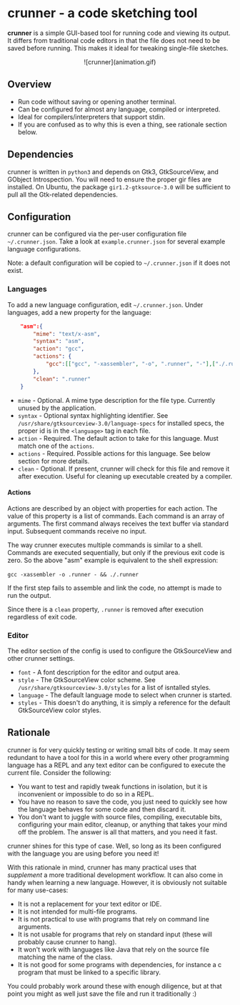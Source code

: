 # crunner - a code sketching tool

**crunner** is a simple GUI-based tool for running code and viewing its output. It differs from traditional code editors in that the file does not need to be saved before running. This makes it ideal for tweaking single-file sketches.

<p align="center"> 
![crunner](animation.gif)
</p>

## Overview

* Run code without saving or opening another terminal.
* Can be configured for almost any language, compiled or interpreted.
* Ideal for compilers/interpreters that support stdin.
* If you are confused as to why this is even a thing, see rationale section below.

## Dependencies

crunner is written in `python3` and depends on Gtk3, GtkSourceView, and GObject Introspection. You will need to ensure the proper gir files are installed. On Ubuntu, the  package `gir1.2-gtksource-3.0` will be sufficient to pull all the Gtk-related dependencies.

## Configuration

crunner can be configured via the per-user configuration file `~/.crunner.json`. Take a look at `example.crunner.json` for several example language configurations.

Note: a default configuration will be copied to `~/.crunner.json` if it does not exist.

### Languages

To add a new language configuration, edit `~/.crunner.json`. Under languages, add a new property for the language:

```json
	"asm":{
		"mime": "text/x-asm",
		"syntax": "asm",
		"action": "gcc",
		"actions": {
			"gcc":[["gcc", "-xassembler", "-o", ".runner", "-"],["./.runner"]]
		},
		"clean": ".runner"
	}
```

* `mime` - Optional. A mime type description for the file type. Currently unused by the application.
* `syntax` - Optional syntax highlighting identifier. See `/usr/share/gtksourceview-3.0/language-specs` for installed specs, the proper id is in the `<language>` tag in each file.
* `action` - Required. The default action to take for this language. Must match one of the `actions`.
* `actions` - Required. Possible actions for this language. See below section for more details.
* `clean` - Optional. If present, crunner will check for this file and remove it after execution. Useful for cleaning up executable created by a compiler.

#### Actions

Actions are described by an object with properties for each action. The value of this property is a list of commands. Each command is an array of arguments. The first command always receives the text buffer via standard input. Subsequent commands receive no input.

The way crunner executes multiple commands is similar to a shell. Commands are executed sequentially, but only if the previous exit code is zero. So the above "asm" example is equivalent to the shell expression:

`gcc -xassembler -o .runner - && ./.runner`

If the first step fails to assemble and link the code, no attempt is made to run the output.

Since there is a `clean` property, `.runner` is removed after execution regardless of exit code.

### Editor

The editor section of the config is used to configure the GtkSourceView and other crunner settings.

* `font` - A font description for the editor and output area.
* `style` - The GtkSourceView color scheme. See `/usr/share/gtksourceview-3.0/styles` for a list of isntalled styles.
* `language` - The default language mode to select when crunner is started.
* `styles` - This doesn't do anything, it is simply a reference for the default GtkSourceView color styles.

## Rationale

crunner is for very quickly testing or writing small bits of code. It may seem redundant to have a tool for this in a world where every other programming language has a REPL and any text editor can be configured to execute the current file. Consider the following:

* You want to test and rapidly tweak functions in isolation, but it is inconvenient or impossible to do so in a REPL.
* You have no reason to save the code, you just need to quickly see how the language behaves for some code and then discard it.
* You don't want to juggle with source files, compiling, executable bits, configuring your main editor, cleanup, or anything that takes your mind off the problem. The answer is all that matters, and you need it fast.

crunner shines for this type of case. Well, so long as its been configured with the language you are using before you need it!

With this rationale in mind, crunner has many practical uses that *supplement* a more traditional development workflow. It can also come in handy when learning a new language. However, it is obviously not suitable for many use-cases:

* It is not a replacement for your text editor or IDE.
* It is not intended for multi-file programs.
* It is not practical to use with programs that rely on command line arguments.
* It is not usable for programs that rely on standard input (these will probably cause crunner to hang).
* It won't work with languages like Java that rely on the source file matching the name of the class.
* It is not good for some programs with dependencies, for instance a c program that must be linked to a specific library.

You could probably work around these with enough diligence, but at that point you might as well just save the file and run it traditionally :)


